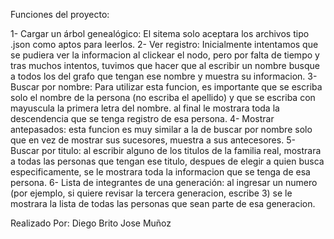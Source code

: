 Funciones del proyecto:

1- Cargar un árbol genealógico: El sitema solo aceptara los archivos tipo .json como aptos para leerlos.
2- Ver registro: Inicialmente intentamos que se pudiera ver la informacion al clickear el nodo, pero por falta de tiempo y tras muchos intentos, tuvimos que hacer que al escribir un nombre busque a todos los del grafo que tengan ese nombre y muestra su informacion.
3- Buscar por nombre: Para utilizar esta funcion, es importante que se escriba solo el nombre de la persona (no escriba el apellido) y que se escriba con mayuscula la primera letra del nombre. al final le mostrara toda la descendencia que se tenga registro de esa persona.
4- Mostrar antepasados: esta funcion es muy similar a la de buscar por nombre solo que en vez de mostrar sus sucesores, muestra a sus antecesores.
5- Buscar por titulo: al escribir alguno de los titulos de la familia real, mostrara a todas las personas que tengan ese titulo, despues de elegir a quien busca especificamente, se le mostrara toda la informacion que se tenga de esa persona.
6- Lista de integrantes de una generación: al ingresar un numero (por ejemplo, si quiere revisar la tercera generacion, escribe 3) se le mostrara la lista de todas las personas que sean parte de esa generacion.

Realizado Por:
Diego Brito
Jose Muñoz
